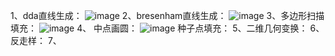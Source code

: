 1、dda直线生成：
![image](https://user-images.githubusercontent.com/107865138/176926291-abf5395c-0f01-4eb1-ba05-a2333127a4ce.png)
2、bresenham直线生成：
![image](https://user-images.githubusercontent.com/107865138/176926766-8f476180-d14a-445b-8e9d-8617e4a34a2b.png)
3、多边形扫描填充：
![image](https://user-images.githubusercontent.com/107865138/176927027-94693088-535a-405d-99af-d049dd1fc9ea.png)
4、
中点画圆：
![image](https://user-images.githubusercontent.com/107865138/176927209-613b7a26-e746-451f-bec5-051a27d9034d.png)
种子点填充：
5、二维几何变换：
6、反走样：
7、



